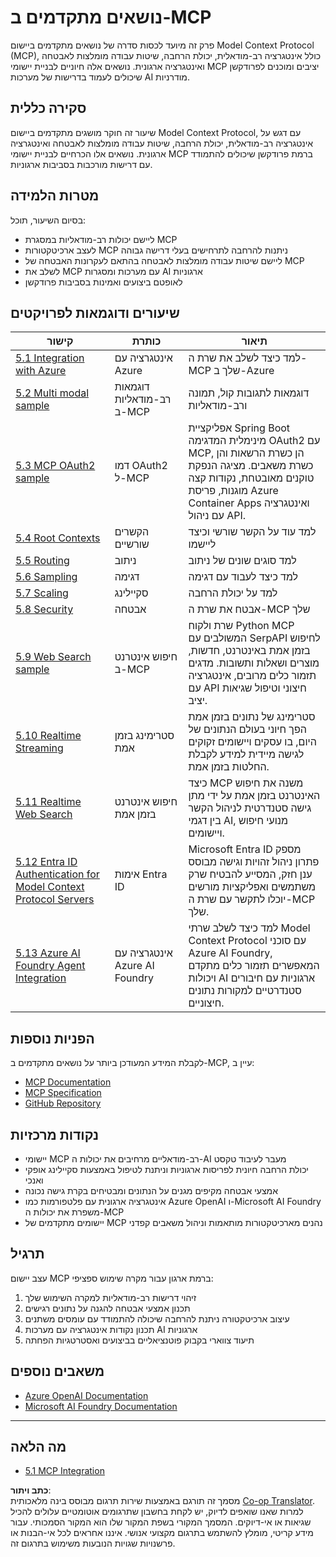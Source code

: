 <!--
CO_OP_TRANSLATOR_METADATA:
{
  "original_hash": "748c61250d4a326206b72b28f6154615",
  "translation_date": "2025-07-02T09:40:19+00:00",
  "source_file": "05-AdvancedTopics/README.md",
  "language_code": "he"
}
-->
# נושאים מתקדמים ב-MCP

פרק זה מיועד לכסות סדרה של נושאים מתקדמים ביישום Model Context Protocol (MCP), כולל אינטגרציה רב-מודאלית, יכולת הרחבה, שיטות עבודה מומלצות לאבטחה ואינטגרציה ארגונית. נושאים אלה חיוניים לבניית יישומי MCP יציבים ומוכנים לפרודקשן שיכולים לעמוד בדרישות של מערכות AI מודרניות.

## סקירה כללית

שיעור זה חוקר מושגים מתקדמים ביישום Model Context Protocol, עם דגש על אינטגרציה רב-מודאלית, יכולת הרחבה, שיטות עבודה מומלצות לאבטחה ואינטגרציה ארגונית. נושאים אלו הכרחיים לבניית יישומי MCP ברמת פרודקשן שיכולים להתמודד עם דרישות מורכבות בסביבות ארגוניות.

## מטרות הלמידה

בסיום השיעור, תוכל:

- ליישם יכולות רב-מודאליות במסגרת MCP
- לעצב ארכיטקטורות MCP ניתנות להרחבה לתרחישים בעלי דרישה גבוהה
- ליישם שיטות עבודה מומלצות לאבטחה בהתאם לעקרונות האבטחה של MCP
- לשלב את MCP עם מערכות ומסגרות AI ארגוניות
- לאופטם ביצועים ואמינות בסביבות פרודקשן

## שיעורים ודוגמאות לפרויקטים

| קישור | כותרת | תיאור |
|------|-------|---------|
| [5.1 Integration with Azure](./mcp-integration/README.md) | אינטגרציה עם Azure | למד כיצד לשלב את שרת ה-MCP שלך ב-Azure |
| [5.2 Multi modal sample](./mcp-multi-modality/README.md) | דוגמאות רב-מודאליות ב-MCP | דוגמאות לתגובות קול, תמונה ורב-מודאליות |
| [5.3 MCP OAuth2 sample](../../../05-AdvancedTopics/mcp-oauth2-demo) | דמו OAuth2 ל-MCP | אפליקציית Spring Boot מינימלית המדגימה OAuth2 עם MCP, הן כשרת הרשאות והן כשרת משאבים. מציגה הנפקת טוקנים מאובטחת, נקודות קצה מוגנות, פריסת Azure Container Apps ואינטגרציה עם ניהול API. |
| [5.4 Root Contexts](./mcp-root-contexts/README.md) | הקשרים שורשיים | למד עוד על הקשר שורשי וכיצד ליישמו |
| [5.5 Routing](./mcp-routing/README.md) | ניתוב | למד סוגים שונים של ניתוב |
| [5.6 Sampling](./mcp-sampling/README.md) | דגימה | למד כיצד לעבוד עם דגימה |
| [5.7 Scaling](./mcp-scaling/README.md) | סקיילינג | למד על יכולת הרחבה |
| [5.8 Security](./mcp-security/README.md) | אבטחה | אבטח את שרת ה-MCP שלך |
| [5.9 Web Search sample](./web-search-mcp/README.md) | חיפוש אינטרנט ב-MCP | שרת ולקוח Python MCP המשולבים עם SerpAPI לחיפוש בזמן אמת באינטרנט, חדשות, מוצרים ושאלות ותשובות. מדגים תזמור כלים מרובים, אינטגרציה עם API חיצוני וטיפול שגיאות יציב. |
| [5.10 Realtime Streaming](./mcp-realtimestreaming/README.md) | סטרימינג בזמן אמת | סטרימינג של נתונים בזמן אמת הפך חיוני בעולם הנתונים של היום, בו עסקים ויישומים זקוקים לגישה מיידית למידע לקבלת החלטות בזמן אמת. |
| [5.11 Realtime Web Search](./mcp-realtimesearch/README.md) | חיפוש אינטרנט בזמן אמת | כיצד MCP משנה את חיפוש האינטרנט בזמן אמת על ידי מתן גישה סטנדרטית לניהול הקשר בין דגמי AI, מנועי חיפוש ויישומים. |
| [5.12  Entra ID Authentication for Model Context Protocol Servers](./mcp-security-entra/README.md) | אימות Entra ID | Microsoft Entra ID מספק פתרון ניהול זהויות וגישה מבוסס ענן חזק, המסייע להבטיח שרק משתמשים ואפליקציות מורשים יוכלו לתקשר עם שרת ה-MCP שלך. |
| [5.13 Azure AI Foundry Agent Integration](./mcp-foundry-agent-integration/README.md) | אינטגרציה עם Azure AI Foundry | למד כיצד לשלב שרתי Model Context Protocol עם סוכני Azure AI Foundry, המאפשרים תזמור כלים מתקדם ויכולות AI ארגוניות עם חיבורים סטנדרטיים למקורות נתונים חיצוניים. |

## הפניות נוספות

לקבלת המידע המעודכן ביותר על נושאים מתקדמים ב-MCP, עיין ב:
- [MCP Documentation](https://modelcontextprotocol.io/)
- [MCP Specification](https://spec.modelcontextprotocol.io/)
- [GitHub Repository](https://github.com/modelcontextprotocol)

## נקודות מרכזיות

- יישומי MCP רב-מודאליים מרחיבים את יכולות ה-AI מעבר לעיבוד טקסט
- יכולת הרחבה חיונית לפריסות ארגוניות וניתנת לטיפול באמצעות סקיילינג אופקי ואנכי
- אמצעי אבטחה מקיפים מגנים על הנתונים ומבטיחים בקרת גישה נכונה
- אינטגרציה ארגונית עם פלטפורמות כמו Azure OpenAI ו-Microsoft AI Foundry משפרת את יכולות ה-MCP
- יישומים מתקדמים של MCP נהנים מארכיטקטורות מותאמות וניהול משאבים קפדני

## תרגיל

עצב יישום MCP ברמת ארגון עבור מקרה שימוש ספציפי:

1. זיהוי דרישות רב-מודאליות למקרה השימוש שלך
2. תכנון אמצעי אבטחה להגנה על נתונים רגישים
3. עיצוב ארכיטקטורה ניתנת להרחבה שיכולה להתמודד עם עומסים משתנים
4. תכנון נקודות אינטגרציה עם מערכות AI ארגוניות
5. תיעוד צווארי בקבוק פוטנציאליים בביצועים ואסטרטגיות הפחתה

## משאבים נוספים

- [Azure OpenAI Documentation](https://learn.microsoft.com/en-us/azure/ai-services/openai/)
- [Microsoft AI Foundry Documentation](https://learn.microsoft.com/en-us/ai-services/)

---

## מה הלאה

- [5.1 MCP Integration](./mcp-integration/README.md)

**כתב ויתור**:  
מסמך זה תורגם באמצעות שירות תרגום מבוסס בינה מלאכותית [Co-op Translator](https://github.com/Azure/co-op-translator). למרות שאנו שואפים לדיוק, יש לקחת בחשבון שתרגומים אוטומטיים עלולים להכיל שגיאות או אי-דיוקים. המסמך המקורי בשפת המקור שלו הוא המקור הסמכותי. עבור מידע קריטי, מומלץ להשתמש בתרגום מקצועי אנושי. איננו אחראים לכל אי-הבנות או פרשנויות שגויות הנובעות משימוש בתרגום זה.